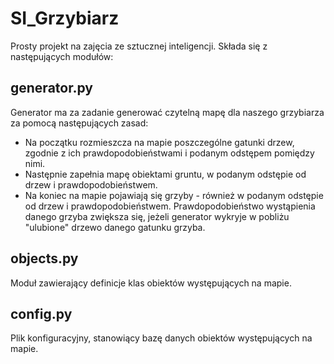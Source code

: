 # SI_Grzybiarz
Prosty projekt na zajęcia ze sztucznej inteligencji. Składa się z następujących modułów:

## generator.py
Generator ma za zadanie generować czytelną mapę dla naszego grzybiarza za pomocą następujących zasad:
- Na początku rozmieszcza na mapie poszczególne gatunki drzew, zgodnie z ich prawdopodobieństwami i podanym odstępem pomiędzy nimi.
- Następnie zapełnia mapę obiektami gruntu, w podanym odstępie od drzew i prawdopodobieństwem.
- Na koniec na mapie pojawiają się grzyby - również w podanym odstępie od drzew i prawdopodobieństwem. Prawdopodobieństwo wystąpienia danego grzyba zwiększa się, jeżeli generator wykryje w pobliżu "ulubione" drzewo danego gatunku grzyba.

## objects.py
Moduł zawierający definicje klas obiektów występujących na mapie.

## config.py
Plik konfiguracyjny, stanowiący bazę danych obiektów występujących na mapie.
